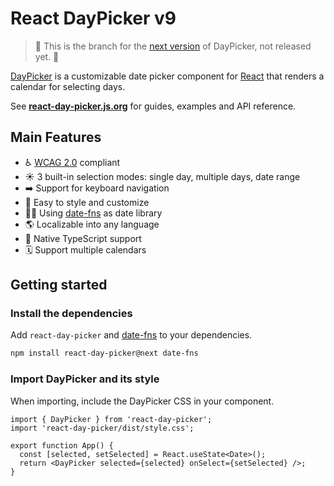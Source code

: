# React DayPicker v9

> 🚧 This is the branch for the [next version](https://github.com/gpbl/react-day-picker/tree/next) of DayPicker, not released yet. 🚧

[DayPicker](http://react-day-picker.js.org) is a customizable date picker component for [React](https://reactjs.org) that renders a calendar for selecting days.

See **[react-day-picker.js.org](http://react-day-picker.js.org)** for guides, examples and API reference.

## Main Features

- ♿️ [WCAG 2.0](https://www.w3.org/TR/WCAG20/) compliant
- ☀️ 3 built-in selection modes: single day, multiple days, date range
- ➡️ Support for keyboard navigation
- 🎨 Easy to style and customize
- 🧘‍♀️ Using [date-fns](http://date-fns.org) as date library
- 🌎 Localizable into any language
- 🤖 Native TypeScript support
- 🗓 Support multiple calendars

## Getting started

### Install the dependencies

Add `react-day-picker` and [date-fns](https://date-fns.org) to your dependencies.

```sh npm2yarn
npm install react-day-picker@next date-fns
```

### Import DayPicker and its style

When importing, include the DayPicker CSS in your component.

```tsx
import { DayPicker } from 'react-day-picker';
import 'react-day-picker/dist/style.css';

export function App() {
  const [selected, setSelected] = React.useState<Date>();
  return <DayPicker selected={selected} onSelect={setSelected} />;
}
```
